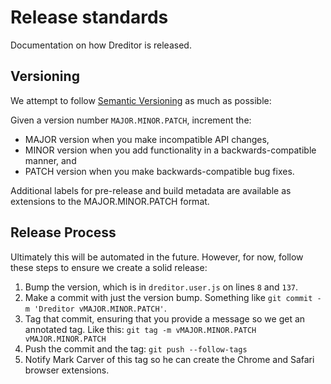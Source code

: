 # Release standards

Documentation on how Dreditor is released.

## Versioning

We attempt to follow [Semantic Versioning](http://semver.org/) as much as
possible:

Given a version number `MAJOR.MINOR.PATCH`, increment the:

* MAJOR version when you make incompatible API changes,
* MINOR version when you add functionality in a backwards-compatible manner, and
* PATCH version when you make backwards-compatible bug fixes.

Additional labels for pre-release and build metadata are available as extensions to the MAJOR.MINOR.PATCH format.

## Release Process

Ultimately this will be automated in the future. However, for now, follow these
steps to ensure we create a solid release:

1. Bump the version, which is in `dreditor.user.js` on lines `8` and `137`.
2. Make a commit with just the version bump. Something like `git commit -m
   'Dreditor vMAJOR.MINOR.PATCH'`.
3. Tag that commit, ensuring that you provide a message so we get an annotated
   tag. Like this: `git tag -m vMAJOR.MINOR.PATCH vMAJOR.MINOR.PATCH`
4. Push the commit and the tag: `git push --follow-tags`
5. Notify Mark Carver of this tag so he can create the Chrome and Safari
   browser extensions.
